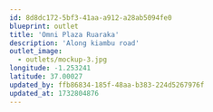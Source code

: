 ```yaml
---
id: 8d8dc172-5bf3-41aa-a912-a28ab5094fe0
blueprint: outlet
title: 'Omni Plaza Ruaraka'
description: 'Along kiambu road'
outlet_image:
  - outlets/mockup-3.jpg
longitude: -1.253241
latitude: 37.00027
updated_by: ffb86834-185f-48aa-b383-224d5267976f
updated_at: 1732804876
---
```

